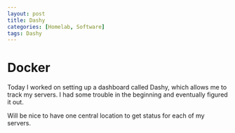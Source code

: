 ```yaml
---
layout: post
title: Dashy
categories: [Homelab, Software]
tags: Dashy
---
```


# Docker

Today I worked on setting up a dashboard called Dashy, which allows me to track my servers.  I had some trouble in the beginning and eventually figured it out.

Will be nice to have one central location to get status for each of my servers.
